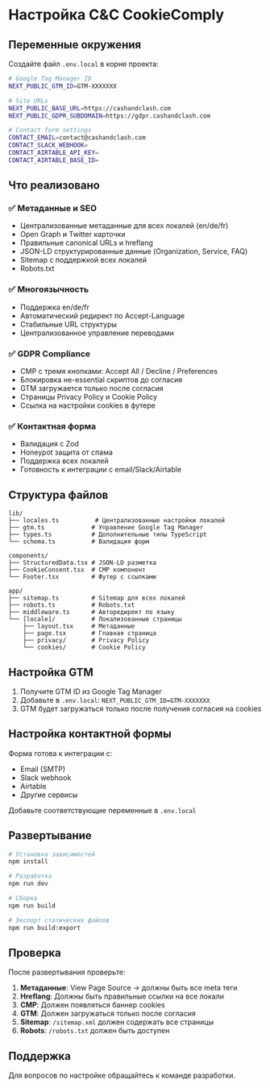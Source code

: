 # Настройка C&C CookieComply

## Переменные окружения

Создайте файл `.env.local` в корне проекта:

```bash
# Google Tag Manager ID
NEXT_PUBLIC_GTM_ID=GTM-XXXXXXX

# Site URLs
NEXT_PUBLIC_BASE_URL=https://cashandclash.com
NEXT_PUBLIC_GDPR_SUBDOMAIN=https://gdpr.cashandclash.com

# Contact form settings
CONTACT_EMAIL=contact@cashandclash.com
CONTACT_SLACK_WEBHOOK=
CONTACT_AIRTABLE_API_KEY=
CONTACT_AIRTABLE_BASE_ID=
```

## Что реализовано

### ✅ Метаданные и SEO
- Централизованные метаданные для всех локалей (en/de/fr)
- Open Graph и Twitter карточки
- Правильные canonical URLs и hreflang
- JSON-LD структурированные данные (Organization, Service, FAQ)
- Sitemap с поддержкой всех локалей
- Robots.txt

### ✅ Многоязычность
- Поддержка en/de/fr
- Автоматический редирект по Accept-Language
- Стабильные URL структуры
- Централизованное управление переводами

### ✅ GDPR Compliance
- CMP с тремя кнопками: Accept All / Decline / Preferences
- Блокировка не-essential скриптов до согласия
- GTM загружается только после согласия
- Страницы Privacy Policy и Cookie Policy
- Ссылка на настройки cookies в футере

### ✅ Контактная форма
- Валидация с Zod
- Honeypot защита от спама
- Поддержка всех локалей
- Готовность к интеграции с email/Slack/Airtable

## Структура файлов

```
lib/
├── locales.ts          # Централизованные настройки локалей
├── gtm.ts             # Управление Google Tag Manager
├── types.ts           # Дополнительные типы TypeScript
└── schema.ts          # Валидация форм

components/
├── StructuredData.tsx # JSON-LD разметка
├── CookieConsent.tsx  # CMP компонент
└── Footer.tsx         # Футер с ссылками

app/
├── sitemap.ts         # Sitemap для всех локалей
├── robots.ts          # Robots.txt
├── middleware.ts      # Авторедирект по языку
└── [locale]/          # Локализованные страницы
    ├── layout.tsx     # Метаданные
    ├── page.tsx       # Главная страница
    ├── privacy/       # Privacy Policy
    └── cookies/       # Cookie Policy
```

## Настройка GTM

1. Получите GTM ID из Google Tag Manager
2. Добавьте в `.env.local`: `NEXT_PUBLIC_GTM_ID=GTM-XXXXXXX`
3. GTM будет загружаться только после получения согласия на cookies

## Настройка контактной формы

Форма готова к интеграции с:
- Email (SMTP)
- Slack webhook
- Airtable
- Другие сервисы

Добавьте соответствующие переменные в `.env.local`

## Развертывание

```bash
# Установка зависимостей
npm install

# Разработка
npm run dev

# Сборка
npm run build

# Экспорт статических файлов
npm run build:export
```

## Проверка

После развертывания проверьте:

1. **Метаданные**: View Page Source → должны быть все meta теги
2. **Hreflang**: Должны быть правильные ссылки на все локали
3. **CMP**: Должен появляться баннер cookies
4. **GTM**: Должен загружаться только после согласия
5. **Sitemap**: `/sitemap.xml` должен содержать все страницы
6. **Robots**: `/robots.txt` должен быть доступен

## Поддержка

Для вопросов по настройке обращайтесь к команде разработки.
